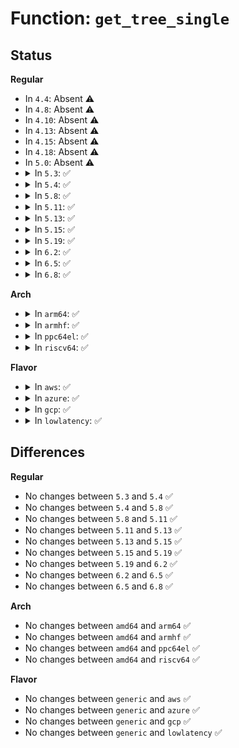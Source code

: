 # Function: <code>get_tree_single</code>

## Status
<b>Regular</b>
<ul>
<li>
In <code>4.4</code>: Absent ⚠️
</li>
<li>
In <code>4.8</code>: Absent ⚠️
</li>
<li>
In <code>4.10</code>: Absent ⚠️
</li>
<li>
In <code>4.13</code>: Absent ⚠️
</li>
<li>
In <code>4.15</code>: Absent ⚠️
</li>
<li>
In <code>4.18</code>: Absent ⚠️
</li>
<li>
In <code>5.0</code>: Absent ⚠️
</li>
<li>
<details>
<summary>In <code>5.3</code>: ✅</summary>

```c
int get_tree_single(struct fs_context *fc, int (*fill_super)(struct super_block *, struct fs_context *));
```

**Collision:** Unique Global

**Inline:** No

**Transformation:** False

**Instances:**

```
In fs/super.c (ffffffff812cf610)
Location: fs/super.c:1206
Inline: False
Direct callers:
  - fs/configfs/mount.c:configfs_get_tree
  - fs/fuse/control.c:fuse_ctl_get_tree
  - fs/efivarfs/super.c:efivarfs_get_tree
  - security/inode.c:securityfs_get_tree
  - security/selinux/selinuxfs.c:sel_get_tree
  - security/smack/smackfs.c:smk_get_tree
  - security/apparmor/apparmorfs.c:apparmorfs_get_tree
```
**Symbols:**

```
ffffffff812cf610-ffffffff812cf625: get_tree_single (STB_GLOBAL)
```
</details>
</li>
<li>
<details>
<summary>In <code>5.4</code>: ✅</summary>

```c
int get_tree_single(struct fs_context *fc, int (*fill_super)(struct super_block *, struct fs_context *));
```

**Collision:** Unique Global

**Inline:** No

**Transformation:** False

**Instances:**

```
In fs/super.c (ffffffff812e1940)
Location: fs/super.c:1225
Inline: False
Direct callers:
  - fs/configfs/mount.c:configfs_get_tree
  - fs/fuse/control.c:fuse_ctl_get_tree
  - fs/efivarfs/super.c:efivarfs_get_tree
  - security/inode.c:securityfs_get_tree
  - security/selinux/selinuxfs.c:sel_get_tree
  - security/smack/smackfs.c:smk_get_tree
  - security/apparmor/apparmorfs.c:apparmorfs_get_tree
```
**Symbols:**

```
ffffffff812e1940-ffffffff812e1955: get_tree_single (STB_GLOBAL)
```
</details>
</li>
<li>
<details>
<summary>In <code>5.8</code>: ✅</summary>

```c
int get_tree_single(struct fs_context *fc, int (*fill_super)(struct super_block *, struct fs_context *));
```

**Collision:** Unique Global

**Inline:** No

**Transformation:** False

**Instances:**

```
In fs/super.c (ffffffff813183a0)
Location: fs/super.c:1225
Inline: False
Direct callers:
  - fs/configfs/mount.c:configfs_get_tree
  - fs/fuse/control.c:fuse_ctl_get_tree
  - fs/efivarfs/super.c:efivarfs_get_tree
  - security/inode.c:securityfs_get_tree
  - security/selinux/selinuxfs.c:sel_get_tree
  - security/smack/smackfs.c:smk_get_tree
  - security/apparmor/apparmorfs.c:apparmorfs_get_tree
```
**Symbols:**

```
ffffffff813183a0-ffffffff8131845b: get_tree_single (STB_GLOBAL)
```
</details>
</li>
<li>
<details>
<summary>In <code>5.11</code>: ✅</summary>

```c
int get_tree_single(struct fs_context *fc, int (*fill_super)(struct super_block *, struct fs_context *));
```

**Collision:** Unique Global

**Inline:** No

**Transformation:** False

**Instances:**

```
In fs/super.c (ffffffff81323830)
Location: fs/super.c:1172
Inline: False
Direct callers:
  - fs/configfs/mount.c:configfs_get_tree
  - fs/fuse/control.c:fuse_ctl_get_tree
  - fs/efivarfs/super.c:efivarfs_get_tree
  - security/inode.c:securityfs_get_tree
  - security/selinux/selinuxfs.c:sel_get_tree
  - security/smack/smackfs.c:smk_get_tree
  - security/apparmor/apparmorfs.c:apparmorfs_get_tree
```
**Symbols:**

```
ffffffff81323830-ffffffff813238eb: get_tree_single (STB_GLOBAL)
```
</details>
</li>
<li>
<details>
<summary>In <code>5.13</code>: ✅</summary>

```c
int get_tree_single(struct fs_context *fc, int (*fill_super)(struct super_block *, struct fs_context *));
```

**Collision:** Unique Global

**Inline:** No

**Transformation:** False

**Instances:**

```
In fs/super.c (ffffffff81329830)
Location: fs/super.c:1174
Inline: False
Direct callers:
  - fs/configfs/mount.c:configfs_get_tree
  - fs/fuse/control.c:fuse_ctl_get_tree
  - fs/efivarfs/super.c:efivarfs_get_tree
  - security/inode.c:securityfs_get_tree
  - security/selinux/selinuxfs.c:sel_get_tree
  - security/smack/smackfs.c:smk_get_tree
  - security/apparmor/apparmorfs.c:apparmorfs_get_tree
```
**Symbols:**

```
ffffffff81329830-ffffffff813298eb: get_tree_single (STB_GLOBAL)
```
</details>
</li>
<li>
<details>
<summary>In <code>5.15</code>: ✅</summary>

```c
int get_tree_single(struct fs_context *fc, int (*fill_super)(struct super_block *, struct fs_context *));
```

**Collision:** Unique Global

**Inline:** No

**Transformation:** False

**Instances:**

```
In fs/super.c (ffffffff81376f20)
Location: fs/super.c:1174
Inline: False
Direct callers:
  - fs/configfs/mount.c:configfs_get_tree
  - fs/fuse/control.c:fuse_ctl_get_tree
  - fs/efivarfs/super.c:efivarfs_get_tree
  - security/inode.c:securityfs_get_tree
  - security/selinux/selinuxfs.c:sel_get_tree
  - security/smack/smackfs.c:smk_get_tree
  - security/apparmor/apparmorfs.c:apparmorfs_get_tree
```
**Symbols:**

```
ffffffff81376f20-ffffffff81376fdb: get_tree_single (STB_GLOBAL)
```
</details>
</li>
<li>
<details>
<summary>In <code>5.19</code>: ✅</summary>

```c
int get_tree_single(struct fs_context *fc, int (*fill_super)(struct super_block *, struct fs_context *));
```

**Collision:** Unique Global

**Inline:** No

**Transformation:** False

**Instances:**

```
In fs/super.c (ffffffff813f61b0)
Location: fs/super.c:1173
Inline: False
Direct callers:
  - fs/configfs/mount.c:configfs_get_tree
  - fs/fuse/control.c:fuse_ctl_get_tree
  - fs/efivarfs/super.c:efivarfs_get_tree
  - security/inode.c:securityfs_get_tree
  - security/selinux/selinuxfs.c:sel_get_tree
  - security/smack/smackfs.c:smk_get_tree
  - security/apparmor/apparmorfs.c:apparmorfs_get_tree
```
**Symbols:**

```
ffffffff813f61b0-ffffffff813f6260: get_tree_single (STB_GLOBAL)
```
</details>
</li>
<li>
<details>
<summary>In <code>6.2</code>: ✅</summary>

```c
int get_tree_single(struct fs_context *fc, int (*fill_super)(struct super_block *, struct fs_context *));
```

**Collision:** Unique Global

**Inline:** No

**Transformation:** False

**Instances:**

```
In fs/super.c (ffffffff8147fcf0)
Location: fs/super.c:1174
Inline: False
Direct callers:
  - fs/configfs/mount.c:configfs_get_tree
  - fs/fuse/control.c:fuse_ctl_get_tree
  - fs/efivarfs/super.c:efivarfs_get_tree
  - security/inode.c:securityfs_get_tree
  - security/selinux/selinuxfs.c:sel_get_tree
  - security/smack/smackfs.c:smk_get_tree
  - security/apparmor/apparmorfs.c:apparmorfs_get_tree
```
**Symbols:**

```
ffffffff8147fcf0-ffffffff8147fd18: get_tree_single (STB_GLOBAL)
```
</details>
</li>
<li>
<details>
<summary>In <code>6.5</code>: ✅</summary>

```c
int get_tree_single(struct fs_context *fc, int (*fill_super)(struct super_block *, struct fs_context *));
```

**Collision:** Unique Global

**Inline:** No

**Transformation:** False

**Instances:**

```
In fs/super.c (ffffffff814b49e0)
Location: fs/super.c:1185
Inline: False
Direct callers:
  - fs/configfs/mount.c:configfs_get_tree
  - fs/fuse/control.c:fuse_ctl_get_tree
  - fs/efivarfs/super.c:efivarfs_get_tree
  - security/inode.c:securityfs_get_tree
  - security/selinux/selinuxfs.c:sel_get_tree
  - security/smack/smackfs.c:smk_get_tree
  - security/apparmor/apparmorfs.c:apparmorfs_get_tree
```
**Symbols:**

```
ffffffff814b49e0-ffffffff814b4a08: get_tree_single (STB_GLOBAL)
```
</details>
</li>
<li>
<details>
<summary>In <code>6.8</code>: ✅</summary>

```c
int get_tree_single(struct fs_context *fc, int (*fill_super)(struct super_block *, struct fs_context *));
```

**Collision:** Unique Global

**Inline:** No

**Transformation:** False

**Instances:**

```
In fs/super.c (ffffffff814e6150)
Location: fs/super.c:1291
Inline: False
Direct callers:
  - fs/configfs/mount.c:configfs_get_tree
  - fs/fuse/control.c:fuse_ctl_get_tree
  - fs/efivarfs/super.c:efivarfs_get_tree
  - security/inode.c:securityfs_get_tree
  - security/selinux/selinuxfs.c:sel_get_tree
  - security/smack/smackfs.c:smk_get_tree
  - security/apparmor/apparmorfs.c:apparmorfs_get_tree
```
**Symbols:**

```
ffffffff814e6150-ffffffff814e61eb: get_tree_single (STB_GLOBAL)
```
</details>
</li>
</ul>
<b>Arch</b>
<ul>
<li>
<details>
<summary>In <code>arm64</code>: ✅</summary>

```c
int get_tree_single(struct fs_context *fc, int (*fill_super)(struct super_block *, struct fs_context *));
```

**Collision:** Unique Global

**Inline:** No

**Transformation:** False

**Instances:**

```
In fs/super.c (ffff800010388d20)
Location: fs/super.c:1225
Inline: False
Direct callers:
  - fs/configfs/mount.c:configfs_get_tree
  - fs/fuse/control.c:fuse_ctl_get_tree
  - fs/efivarfs/super.c:efivarfs_get_tree
  - security/inode.c:securityfs_get_tree
  - security/selinux/selinuxfs.c:sel_get_tree
  - security/smack/smackfs.c:smk_get_tree
  - security/apparmor/apparmorfs.c:apparmorfs_get_tree
```
**Symbols:**

```
ffff800010388d20-ffff800010388d58: get_tree_single (STB_GLOBAL)
```
</details>
</li>
<li>
<details>
<summary>In <code>armhf</code>: ✅</summary>

```c
int get_tree_single(struct fs_context *fc, int (*fill_super)(struct super_block *, struct fs_context *));
```

**Collision:** Unique Global

**Inline:** No

**Transformation:** False

**Instances:**

```
In fs/super.c (c0571338)
Location: fs/super.c:1225
Inline: False
Direct callers:
  - fs/configfs/mount.c:configfs_get_tree
  - fs/fuse/control.c:fuse_ctl_get_tree
  - fs/efivarfs/super.c:efivarfs_get_tree
  - security/inode.c:securityfs_get_tree
  - security/selinux/selinuxfs.c:sel_get_tree
  - security/smack/smackfs.c:smk_get_tree
  - security/apparmor/apparmorfs.c:apparmorfs_get_tree
```
**Symbols:**

```
c0571338-c057135c: get_tree_single (STB_GLOBAL)
```
</details>
</li>
<li>
<details>
<summary>In <code>ppc64el</code>: ✅</summary>

```c
int get_tree_single(struct fs_context *fc, int (*fill_super)(struct super_block *, struct fs_context *));
```

**Collision:** Unique Global

**Inline:** No

**Transformation:** False

**Instances:**

```
In fs/super.c (c00000000047fc90)
Location: fs/super.c:1225
Inline: False
Direct callers:
  - fs/configfs/mount.c:configfs_get_tree
  - fs/fuse/control.c:fuse_ctl_get_tree
  - security/inode.c:securityfs_get_tree
  - security/selinux/selinuxfs.c:sel_get_tree
  - security/smack/smackfs.c:smk_get_tree
  - security/apparmor/apparmorfs.c:apparmorfs_get_tree
```
**Symbols:**

```
c00000000047fc90-c00000000047fcac: get_tree_single (STB_GLOBAL)
```
</details>
</li>
<li>
<details>
<summary>In <code>riscv64</code>: ✅</summary>

```c
int get_tree_single(struct fs_context *fc, int (*fill_super)(struct super_block *, struct fs_context *));
```

**Collision:** Unique Global

**Inline:** No

**Transformation:** False

**Instances:**

```
In fs/super.c (ffffffe00025b252)
Location: fs/super.c:1225
Inline: False
Direct callers:
  - fs/configfs/mount.c:configfs_get_tree
  - fs/fuse/control.c:fuse_ctl_get_tree
  - security/inode.c:securityfs_get_tree
  - security/selinux/selinuxfs.c:sel_get_tree
  - security/smack/smackfs.c:smk_get_tree
  - security/apparmor/apparmorfs.c:apparmorfs_get_tree
```
**Symbols:**

```
ffffffe00025b252-ffffffe00025b286: get_tree_single (STB_GLOBAL)
```
</details>
</li>
</ul>
<b>Flavor</b>
<ul>
<li>
<details>
<summary>In <code>aws</code>: ✅</summary>

```c
int get_tree_single(struct fs_context *fc, int (*fill_super)(struct super_block *, struct fs_context *));
```

**Collision:** Unique Global

**Inline:** No

**Transformation:** False

**Instances:**

```
In fs/super.c (ffffffff812d9f20)
Location: fs/super.c:1225
Inline: False
Direct callers:
  - fs/configfs/mount.c:configfs_get_tree
  - fs/fuse/control.c:fuse_ctl_get_tree
  - fs/efivarfs/super.c:efivarfs_get_tree
  - security/inode.c:securityfs_get_tree
  - security/selinux/selinuxfs.c:sel_get_tree
  - security/smack/smackfs.c:smk_get_tree
  - security/apparmor/apparmorfs.c:apparmorfs_get_tree
```
**Symbols:**

```
ffffffff812d9f20-ffffffff812d9f35: get_tree_single (STB_GLOBAL)
```
</details>
</li>
<li>
<details>
<summary>In <code>azure</code>: ✅</summary>

```c
int get_tree_single(struct fs_context *fc, int (*fill_super)(struct super_block *, struct fs_context *));
```

**Collision:** Unique Global

**Inline:** No

**Transformation:** False

**Instances:**

```
In fs/super.c (ffffffff812caba0)
Location: fs/super.c:1225
Inline: False
Direct callers:
  - fs/configfs/mount.c:configfs_get_tree
  - fs/fuse/control.c:fuse_ctl_get_tree
  - fs/efivarfs/super.c:efivarfs_get_tree
  - security/inode.c:securityfs_get_tree
  - security/selinux/selinuxfs.c:sel_get_tree
  - security/smack/smackfs.c:smk_get_tree
  - security/apparmor/apparmorfs.c:apparmorfs_get_tree
```
**Symbols:**

```
ffffffff812caba0-ffffffff812cabb5: get_tree_single (STB_GLOBAL)
```
</details>
</li>
<li>
<details>
<summary>In <code>gcp</code>: ✅</summary>

```c
int get_tree_single(struct fs_context *fc, int (*fill_super)(struct super_block *, struct fs_context *));
```

**Collision:** Unique Global

**Inline:** No

**Transformation:** False

**Instances:**

```
In fs/super.c (ffffffff812d7d30)
Location: fs/super.c:1225
Inline: False
Direct callers:
  - fs/configfs/mount.c:configfs_get_tree
  - fs/fuse/control.c:fuse_ctl_get_tree
  - fs/efivarfs/super.c:efivarfs_get_tree
  - security/inode.c:securityfs_get_tree
  - security/selinux/selinuxfs.c:sel_get_tree
  - security/smack/smackfs.c:smk_get_tree
  - security/apparmor/apparmorfs.c:apparmorfs_get_tree
```
**Symbols:**

```
ffffffff812d7d30-ffffffff812d7d45: get_tree_single (STB_GLOBAL)
```
</details>
</li>
<li>
<details>
<summary>In <code>lowlatency</code>: ✅</summary>

```c
int get_tree_single(struct fs_context *fc, int (*fill_super)(struct super_block *, struct fs_context *));
```

**Collision:** Unique Global

**Inline:** No

**Transformation:** False

**Instances:**

```
In fs/super.c (ffffffff812e8b70)
Location: fs/super.c:1225
Inline: False
Direct callers:
  - fs/configfs/mount.c:configfs_get_tree
  - fs/fuse/control.c:fuse_ctl_get_tree
  - fs/efivarfs/super.c:efivarfs_get_tree
  - security/inode.c:securityfs_get_tree
  - security/selinux/selinuxfs.c:sel_get_tree
  - security/smack/smackfs.c:smk_get_tree
  - security/apparmor/apparmorfs.c:apparmorfs_get_tree
```
**Symbols:**

```
ffffffff812e8b70-ffffffff812e8b85: get_tree_single (STB_GLOBAL)
```
</details>
</li>
</ul>

## Differences
<b>Regular</b>
<ul>
<li>
No changes between <code>5.3</code> and <code>5.4</code> ✅
</li>
<li>
No changes between <code>5.4</code> and <code>5.8</code> ✅
</li>
<li>
No changes between <code>5.8</code> and <code>5.11</code> ✅
</li>
<li>
No changes between <code>5.11</code> and <code>5.13</code> ✅
</li>
<li>
No changes between <code>5.13</code> and <code>5.15</code> ✅
</li>
<li>
No changes between <code>5.15</code> and <code>5.19</code> ✅
</li>
<li>
No changes between <code>5.19</code> and <code>6.2</code> ✅
</li>
<li>
No changes between <code>6.2</code> and <code>6.5</code> ✅
</li>
<li>
No changes between <code>6.5</code> and <code>6.8</code> ✅
</li>
</ul>
<b>Arch</b>
<ul>
<li>
No changes between <code>amd64</code> and <code>arm64</code> ✅
</li>
<li>
No changes between <code>amd64</code> and <code>armhf</code> ✅
</li>
<li>
No changes between <code>amd64</code> and <code>ppc64el</code> ✅
</li>
<li>
No changes between <code>amd64</code> and <code>riscv64</code> ✅
</li>
</ul>
<b>Flavor</b>
<ul>
<li>
No changes between <code>generic</code> and <code>aws</code> ✅
</li>
<li>
No changes between <code>generic</code> and <code>azure</code> ✅
</li>
<li>
No changes between <code>generic</code> and <code>gcp</code> ✅
</li>
<li>
No changes between <code>generic</code> and <code>lowlatency</code> ✅
</li>
</ul>
